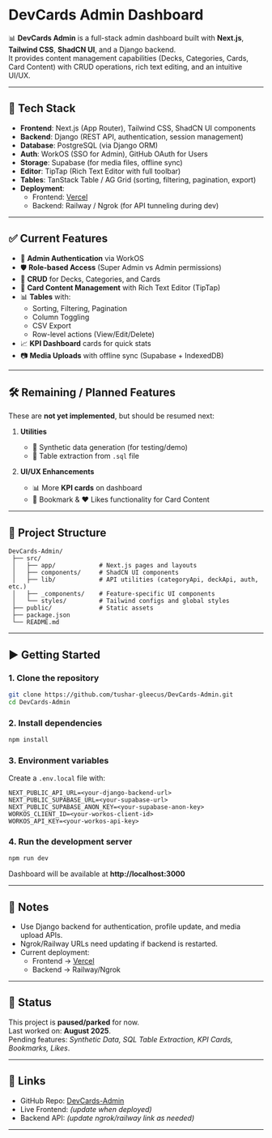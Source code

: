 # DevCards Admin Dashboard

📊 **DevCards Admin** is a full-stack admin dashboard built with **Next.js**, **Tailwind CSS**, **ShadCN UI**, and a Django backend.  
It provides content management capabilities (Decks, Categories, Cards, Card Content) with CRUD operations, rich text editing, and an intuitive UI/UX.

---

## 🚀 Tech Stack

- **Frontend**: Next.js (App Router), Tailwind CSS, ShadCN UI components  
- **Backend**: Django (REST API, authentication, session management)  
- **Database**: PostgreSQL (via Django ORM)  
- **Auth**: WorkOS (SSO for Admin), GitHub OAuth for Users  
- **Storage**: Supabase (for media files, offline sync)  
- **Editor**: TipTap (Rich Text Editor with full toolbar)  
- **Tables**: TanStack Table / AG Grid (sorting, filtering, pagination, export)  
- **Deployment**:  
  - Frontend: [Vercel](https://vercel.com/)  
  - Backend: Railway / Ngrok (for API tunneling during dev)  

---

## ✅ Current Features

- 🔑 **Admin Authentication** via WorkOS  
- 🛡️ **Role-based Access** (Super Admin vs Admin permissions)  
- 📂 **CRUD** for Decks, Categories, and Cards  
- 📝 **Card Content Management** with Rich Text Editor (TipTap)  
- 📊 **Tables** with:
  - Sorting, Filtering, Pagination
  - Column Toggling
  - CSV Export
  - Row-level actions (View/Edit/Delete)  
- 📈 **KPI Dashboard** cards for quick stats  
- 📷 **Media Uploads** with offline sync (Supabase + IndexedDB)  

---

## 🛠️ Remaining / Planned Features

These are **not yet implemented**, but should be resumed next:

1. **Utilities**
   - 🧪 Synthetic data generation (for testing/demo)  
   - 📑 Table extraction from `.sql` file  

2. **UI/UX Enhancements**
   - 📊 More **KPI cards** on dashboard  
   - 🔖 Bookmark & ❤️ Likes functionality for Card Content  

---

## 📂 Project Structure

```
DevCards-Admin/
 ├── src/
 │   ├── app/            # Next.js pages and layouts
 │   ├── components/     # ShadCN UI components
 │   ├── lib/            # API utilities (categoryApi, deckApi, auth, etc.)
 │   ├── _components/    # Feature-specific UI components
 │   └── styles/         # Tailwind configs and global styles
 ├── public/             # Static assets
 ├── package.json
 └── README.md
```

---

## ▶️ Getting Started

### 1. Clone the repository
```bash
git clone https://github.com/tushar-gleecus/DevCards-Admin.git
cd DevCards-Admin
```

### 2. Install dependencies
```bash
npm install
```

### 3. Environment variables
Create a `.env.local` file with:
```env
NEXT_PUBLIC_API_URL=<your-django-backend-url>
NEXT_PUBLIC_SUPABASE_URL=<your-supabase-url>
NEXT_PUBLIC_SUPABASE_ANON_KEY=<your-supabase-anon-key>
WORKOS_CLIENT_ID=<your-workos-client-id>
WORKOS_API_KEY=<your-workos-api-key>
```

### 4. Run the development server
```bash
npm run dev
```

Dashboard will be available at **http://localhost:3000**

---

## 📌 Notes

- Use Django backend for authentication, profile update, and media upload APIs.  
- Ngrok/Railway URLs need updating if backend is restarted.  
- Current deployment:  
  - Frontend → [Vercel](https://vercel.com/)  
  - Backend → Railway/Ngrok  

---

## 📅 Status

This project is **paused/parked** for now.  
Last worked on: **August 2025**.  
Pending features: *Synthetic Data, SQL Table Extraction, KPI Cards, Bookmarks, Likes*.

---

## 🔗 Links

- GitHub Repo: [DevCards-Admin](https://github.com/tushar-gleecus/DevCards-Admin)  
- Live Frontend: *(update when deployed)*  
- Backend API: *(update ngrok/railway link as needed)*  

---
